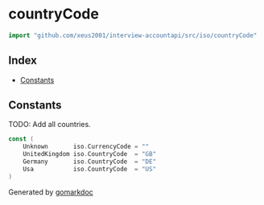 <!-- Code generated by gomarkdoc. DO NOT EDIT -->

# countryCode

```go
import "github.com/xeus2001/interview-accountapi/src/iso/countryCode"
```

## Index

- [Constants](<#constants>)


## Constants

TODO: Add all countries\.

```go
const (
    Unknown       iso.CurrencyCode = ""
    UnitedKingdom iso.CountryCode  = "GB"
    Germany       iso.CountryCode  = "DE"
    Usa           iso.CountryCode  = "US"
)
```



Generated by [gomarkdoc](<https://github.com/princjef/gomarkdoc>)
